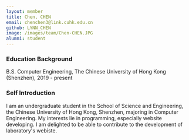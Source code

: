```yaml
---
layout: member
title: Chen, CHEN
email: chenchen3@link.cuhk.edu.cn
github: LYNN_CHEN
image: /images/team/Chen-CHEN.JPG
alumni: student
---
```


### Education Background

B.S. Computer Engineering, The Chinese University of Hong Kong (Shenzhen), 2019 - present

### Self Introduction

I am an undergraduate student in the School of Science and Engineering, the Chinese University of Hong Kong, Shenzhen, majoring in Computer Engineering.
My interests lie in programming, especially website developing. I am delighted to be able to contribute to the development of laboratory's webiste.